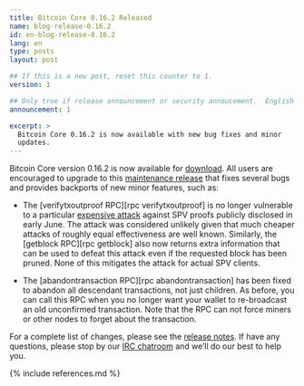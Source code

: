 ```yaml
---
title: Bitcoin Core 0.16.2 Released
name: blog-release-0.16.2
id: en-blog-release-0.16.2
lang: en
type: posts
layout: post

## If this is a new post, reset this counter to 1.
version: 1

## Only true if release announcement or security annoucement.  English posts only
announcement: 1

excerpt: >
  Bitcoin Core 0.16.2 is now available with new bug fixes and minor
  updates.
---
```

Bitcoin Core version 0.16.2 is now available for [download][download
page].  All users are encouraged to upgrade to this [maintenance
release][] that fixes several bugs and provides backports of new minor
features, such as:

- The [verifytxoutproof RPC][rpc verifytxoutproof] is no longer
  vulnerable to a particular [expensive attack][tx-as-internal-node]
  against SPV proofs publicly disclosed in early June.  The attack was
  considered unlikely given that much cheaper attacks of roughly equal
  effectiveness are well known.  Similarly, the [getblock RPC][rpc
  getblock] also now returns extra information that can be used to
  defeat this attack even if the requested block has been pruned.  None
  of this mitigates the attack for actual SPV clients.

- The [abandontransaction RPC][rpc abandontransaction] has been fixed
  to abandon all descendant transactions, not just children.  As before,
  you can call this RPC when you no longer want your wallet to
  re-broadcast an old unconfirmed transaction. Note that the RPC can not
  force miners or other nodes to forget about the transaction.

For a complete list of changes, please see the [release notes][].  If
have any questions, please stop by our [IRC chatroom][irc] and we’ll do
our best to help you.

[release notes]: /en/releases/0.16.2/
[IRC]: https://en.bitcoin.it/wiki/IRC_channels
[download page]: /en/download
[maintenance release]: /en/lifecycle/#maintenance-releases
[tx-as-internal-node]: https://bitslog.wordpress.com/2018/06/09/leaf-node-weakness-in-bitcoin-merkle-tree-design/

{% include references.md %}

